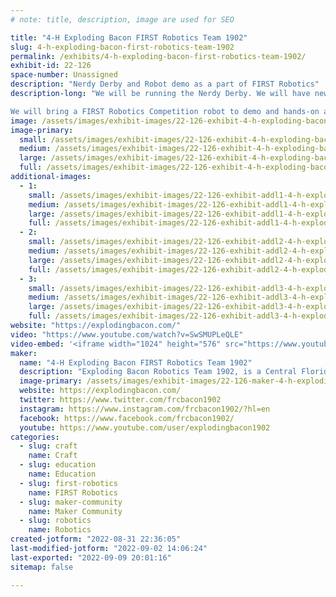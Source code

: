 ```yaml
---
# note: title, description, image are used for SEO

title: "4-H Exploding Bacon FIRST Robotics Team 1902"
slug: 4-h-exploding-bacon-first-robotics-team-1902
permalink: /exhibits/4-h-exploding-bacon-first-robotics-team-1902/
exhibit-id: 22-126
space-number: Unassigned
description: "Nerdy Derby and Robot demo as a part of FIRST Robotics"
description-long: "We will be running the Nerdy Derby. We will have new car supplies so that attendees can make, race, and keep their cars. 

We will bring a FIRST Robotics Competition robot to demo and hands-on activities and information for STEM education."
image: /assets/images/exhibit-images/22-126-exhibit-4-h-exploding-bacon-first-robotics-team-1902-43-1902-exploding-bacon-logo-2655-large.jpg
image-primary: 
  small: /assets/images/exhibit-images/22-126-exhibit-4-h-exploding-bacon-first-robotics-team-1902-43-1902-exploding-bacon-logo-2655-small.jpg
  medium: /assets/images/exhibit-images/22-126-exhibit-4-h-exploding-bacon-first-robotics-team-1902-43-1902-exploding-bacon-logo-2655-medium.jpg
  large: /assets/images/exhibit-images/22-126-exhibit-4-h-exploding-bacon-first-robotics-team-1902-43-1902-exploding-bacon-logo-2655-large.jpg
  full: /assets/images/exhibit-images/22-126-exhibit-4-h-exploding-bacon-first-robotics-team-1902-43-1902-exploding-bacon-logo-2655-full.jpg
additional-images: 
  - 1:
    small: /assets/images/exhibit-images/22-126-exhibit-addl1-4-h-exploding-bacon-first-robotics-team-1902-hof-small.jpg
    medium: /assets/images/exhibit-images/22-126-exhibit-addl1-4-h-exploding-bacon-first-robotics-team-1902-hof-medium.jpg
    large: /assets/images/exhibit-images/22-126-exhibit-addl1-4-h-exploding-bacon-first-robotics-team-1902-hof-large.jpg
    full: /assets/images/exhibit-images/22-126-exhibit-addl1-4-h-exploding-bacon-first-robotics-team-1902-hof-full.jpg
  - 2:
    small: /assets/images/exhibit-images/22-126-exhibit-addl2-4-h-exploding-bacon-first-robotics-team-1902-hamazon-small.jpg
    medium: /assets/images/exhibit-images/22-126-exhibit-addl2-4-h-exploding-bacon-first-robotics-team-1902-hamazon-medium.jpg
    large: /assets/images/exhibit-images/22-126-exhibit-addl2-4-h-exploding-bacon-first-robotics-team-1902-hamazon-large.jpg
    full: /assets/images/exhibit-images/22-126-exhibit-addl2-4-h-exploding-bacon-first-robotics-team-1902-hamazon-full.jpg
  - 3:
    small: /assets/images/exhibit-images/22-126-exhibit-addl3-4-h-exploding-bacon-first-robotics-team-1902-img-4733-small.jpg
    medium: /assets/images/exhibit-images/22-126-exhibit-addl3-4-h-exploding-bacon-first-robotics-team-1902-img-4733-medium.jpg
    large: /assets/images/exhibit-images/22-126-exhibit-addl3-4-h-exploding-bacon-first-robotics-team-1902-img-4733-large.jpg
    full: /assets/images/exhibit-images/22-126-exhibit-addl3-4-h-exploding-bacon-first-robotics-team-1902-img-4733-full.jpg
website: "https://explodingbacon.com/"
video: "https://www.youtube.com/watch?v=SwSMUPLeQLE"
video-embed: '<iframe width="1024" height="576" src="https://www.youtube.com/embed/SwSMUPLeQLE?feature=oembed" frameborder="0" allow="accelerometer; autoplay; clipboard-write; encrypted-media; gyroscope; picture-in-picture" allowfullscreen title="Exploding Bacon 1902 - 2019 Chairmans Video"></iframe>'
maker: 
  name: "4-H Exploding Bacon FIRST Robotics Team 1902"
  description: "Exploding Bacon Robotics Team 1902, is a Central Florida 4-H club for High School aged students that builds 125 lb robots to compete in the FIRST Robotics Competition. Our students learn engineering, computer programming, and hands-on machinery skills, as well as the problem solving, strategic thinking, time management, public speaking, teamwork and leadership skills essential in any career. The goal is to inspire and support these youth members to continue on to higher education in trade schools and STEM programs in college."
  image-primary: /assets/images/exhibit-images/22-126-maker-4-h-exploding-bacon-first-robotics-team-1902-1902-exploding-bacon-logo-medium.jpg
  website: https://explodingbacon.com/
  twitter: https://www.twitter.com/frcbacon1902
  instagram: https://www.instagram.com/frcbacon1902/?hl=en
  facebook: https://www.facebook.com/frcbacon1902/
  youtube: https://www.youtube.com/user/explodingbacon1902
categories: 
  - slug: craft
    name: Craft
  - slug: education
    name: Education
  - slug: first-robotics
    name: FIRST Robotics
  - slug: maker-community
    name: Maker Community
  - slug: robotics
    name: Robotics
created-jotform: "2022-08-31 22:36:05"
last-modified-jotform: "2022-09-02 14:06:24"
last-exported: "2022-09-09 20:01:16"
sitemap: false

---
```


